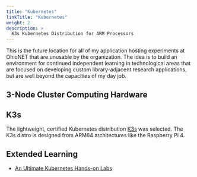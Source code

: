 ```yaml
---
title: "Kubernetes"
linkTitle: "Kubernetes"
weight: 2
description: >
  K3s Kubernetes Distribution for ARM Processors
---
```


This is the future location for all of my application hosting experiments at OhioNET that are unusable by the organization. The idea is to build an environment for continued independent learning in technological areas that are focused on developing custom library-adjacent research applications, but are well beyond the capacities of my day job.

## 3-Node Cluster Computing Hardware

## K3s
The lightweight, certified Kubernetes distribution [K3s](https://k3s.io/) was selected. The K3s distro is designed from ARM64 architectures like the Raspberry Pi 4.

## Extended Learning

- [An Ultimate Kubernetes Hands-on Labs](https://collabnix.github.io/kubelabs/)